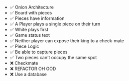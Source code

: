 ﻿- ✅ Onion Architecture
- ✅ Board with pieces
- ✅ Pieces have information
- ✅ A Player plays a single piece on their turn
- ✅ White plays first
- ✅ Game status text
- ✅ Neither player can expose their king to a check-mate
- ✅ Piece Logic
- ✅ Be able to capture pieces
- ✅ Two pieces can't occupy the same spot
- ❌ Checkmate
- ❌ REFACTOR OH GOD
- ❌ Use a database
